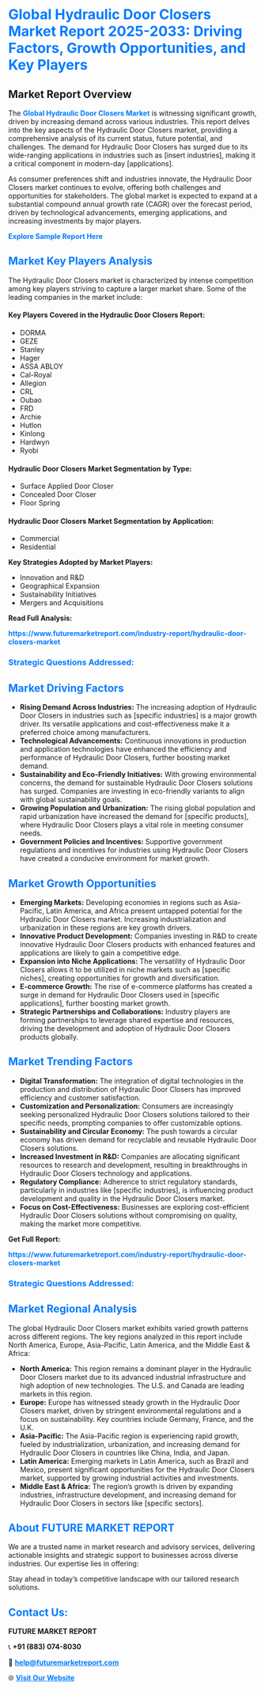 <h1 style="color: #007BFF;">Global Hydraulic Door Closers Market Report 2025-2033: Driving Factors, Growth Opportunities, and Key Players</h1>

<section id="overview">
<h2>Market Report Overview</h2>
<p>The <a href="https://www.futuremarketreport.com/industry-report/hydraulic-door-closers-market" style="color: #007BFF; text-decoration: none;"><strong>Global Hydraulic Door Closers Market</strong></a> is witnessing significant growth, driven by increasing demand across various industries. This report delves into the key aspects of the Hydraulic Door Closers market, providing a comprehensive analysis of its current status, future potential, and challenges. The demand for Hydraulic Door Closers has surged due to its wide-ranging applications in industries such as [insert industries], making it a critical component in modern-day [applications].</p>
<p>As consumer preferences shift and industries innovate, the Hydraulic Door Closers market continues to evolve, offering both challenges and opportunities for stakeholders. The global market is expected to expand at a substantial compound annual growth rate (CAGR) over the forecast period, driven by technological advancements, emerging applications, and increasing investments by major players.</p>
</section>

<section id="overview">
<p><a href="https://www.futuremarketreport.com/request-sample/reportId=61152" style="color: #007BFF; text-decoration: none;"><strong>Explore Sample Report Here</strong></a></p>
</section>

<section id="key-players">
<h2 style="color: #007BFF;">Market Key Players Analysis</h2>
<p>The Hydraulic Door Closers market is characterized by intense competition among key players striving to capture a larger market share. Some of the leading companies in the market include:</p>
<h4>Key Players Covered in the Hydraulic Door Closers Report:</h4>
<ul><li>DORMA</li><li>GEZE</li><li>Stanley</li><li>Hager</li><li>ASSA ABLOY</li><li>Cal-Royal</li><li>Allegion</li><li>CRL</li><li>Oubao</li><li>FRD</li><li>Archie</li><li>Hutlon</li><li>Kinlong</li><li>Hardwyn</li><li>Ryobi</li></ul>
<h4>Hydraulic Door Closers Market Segmentation by Type:</h4>
<ul><li>Surface Applied Door Closer</li><li>Concealed Door Closer</li><li>Floor Spring</li></ul>

<h4>Hydraulic Door Closers Market Segmentation by Application:</h4>
<ul><li>Commercial</li><li>Residential</li></ul>
<p><strong>Key Strategies Adopted by Market Players:</strong></p>
<ul>
<li>Innovation and R&D</li>
<li>Geographical Expansion</li>
<li>Sustainability Initiatives</li>
<li>Mergers and Acquisitions</li>
</ul>
</section>

<section>
<p><strong>Read Full Analysis: </strong></p><a href="https://www.futuremarketreport.com/industry-report/hydraulic-door-closers-market" style="color: #007BFF; text-decoration: none;"><strong>https://www.futuremarketreport.com/industry-report/hydraulic-door-closers-market</strong></a>
<h3 style="color: #007BFF;">Strategic Questions Addressed:</h3>
</section>

<section id="driving-factors">
<h2 style="color: #007BFF;">Market Driving Factors</h2>
<ul>
<li><strong>Rising Demand Across Industries:</strong> The increasing adoption of Hydraulic Door Closers in industries such as [specific industries] is a major growth driver. Its versatile applications and cost-effectiveness make it a preferred choice among manufacturers.</li>
<li><strong>Technological Advancements:</strong> Continuous innovations in production and application technologies have enhanced the efficiency and performance of Hydraulic Door Closers, further boosting market demand.</li>
<li><strong>Sustainability and Eco-Friendly Initiatives:</strong> With growing environmental concerns, the demand for sustainable Hydraulic Door Closers solutions has surged. Companies are investing in eco-friendly variants to align with global sustainability goals.</li>
<li><strong>Growing Population and Urbanization:</strong> The rising global population and rapid urbanization have increased the demand for [specific products], where Hydraulic Door Closers plays a vital role in meeting consumer needs.</li>
<li><strong>Government Policies and Incentives:</strong> Supportive government regulations and incentives for industries using Hydraulic Door Closers have created a conducive environment for market growth.</li>
</ul>
</section>

<section id="growth-opportunities">
<h2 style="color: #007BFF;">Market Growth Opportunities</h2>
<ul>
<li><strong>Emerging Markets:</strong> Developing economies in regions such as Asia-Pacific, Latin America, and Africa present untapped potential for the Hydraulic Door Closers market. Increasing industrialization and urbanization in these regions are key growth drivers.</li>
<li><strong>Innovative Product Development:</strong> Companies investing in R&D to create innovative Hydraulic Door Closers products with enhanced features and applications are likely to gain a competitive edge.</li>
<li><strong>Expansion into Niche Applications:</strong> The versatility of Hydraulic Door Closers allows it to be utilized in niche markets such as [specific niches], creating opportunities for growth and diversification.</li>
<li><strong>E-commerce Growth:</strong> The rise of e-commerce platforms has created a surge in demand for Hydraulic Door Closers used in [specific applications], further boosting market growth.</li>
<li><strong>Strategic Partnerships and Collaborations:</strong> Industry players are forming partnerships to leverage shared expertise and resources, driving the development and adoption of Hydraulic Door Closers products globally.</li>
</ul>
</section>

<section id="trending-factors">
<h2 style="color: #007BFF;">Market Trending Factors</h2>
<ul>
<li><strong>Digital Transformation:</strong> The integration of digital technologies in the production and distribution of Hydraulic Door Closers has improved efficiency and customer satisfaction.</li>
<li><strong>Customization and Personalization:</strong> Consumers are increasingly seeking personalized Hydraulic Door Closers solutions tailored to their specific needs, prompting companies to offer customizable options.</li>
<li><strong>Sustainability and Circular Economy:</strong> The push towards a circular economy has driven demand for recyclable and reusable Hydraulic Door Closers solutions.</li>
<li><strong>Increased Investment in R&D:</strong> Companies are allocating significant resources to research and development, resulting in breakthroughs in Hydraulic Door Closers technology and applications.</li>
<li><strong>Regulatory Compliance:</strong> Adherence to strict regulatory standards, particularly in industries like [specific industries], is influencing product development and quality in the Hydraulic Door Closers market.</li>
<li><strong>Focus on Cost-Effectiveness:</strong> Businesses are exploring cost-efficient Hydraulic Door Closers solutions without compromising on quality, making the market more competitive.</li>
</ul>
</section>

<section>
<p><strong>Get Full Report: </strong></p><a href="https://www.futuremarketreport.com/industry-report/hydraulic-door-closers-market" style="color: #007BFF; text-decoration: none;"><strong>https://www.futuremarketreport.com/industry-report/hydraulic-door-closers-market</strong></a>
<h3 style="color: #007BFF;">Strategic Questions Addressed:</h3>
</section>


<section id="regional-analysis">
<h2 style="color: #007BFF;">Market Regional Analysis</h2>
<p>The global Hydraulic Door Closers market exhibits varied growth patterns across different regions. The key regions analyzed in this report include North America, Europe, Asia-Pacific, Latin America, and the Middle East & Africa:</p>
<ul>
<li><strong>North America:</strong> This region remains a dominant player in the Hydraulic Door Closers market due to its advanced industrial infrastructure and high adoption of new technologies. The U.S. and Canada are leading markets in this region.</li>
<li><strong>Europe:</strong> Europe has witnessed steady growth in the Hydraulic Door Closers market, driven by stringent environmental regulations and a focus on sustainability. Key countries include Germany, France, and the U.K.</li>
<li><strong>Asia-Pacific:</strong> The Asia-Pacific region is experiencing rapid growth, fueled by industrialization, urbanization, and increasing demand for Hydraulic Door Closers in countries like China, India, and Japan.</li>
<li><strong>Latin America:</strong> Emerging markets in Latin America, such as Brazil and Mexico, present significant opportunities for the Hydraulic Door Closers market, supported by growing industrial activities and investments.</li>
<li><strong>Middle East & Africa:</strong> The region’s growth is driven by expanding industries, infrastructure development, and increasing demand for Hydraulic Door Closers in sectors like [specific sectors].</li>
</ul>
</section>

<footer>
<h2 style="color: #007BFF;">About FUTURE MARKET REPORT</h2>
<p>We are a trusted name in market research and advisory services, delivering actionable insights and strategic support to businesses across diverse industries. Our expertise lies in offering:</p>

<p>Stay ahead in today’s competitive landscape with our tailored research solutions.</p>

<h2 style="color: #007BFF;">Contact Us:</h2>
<p><strong>FUTURE MARKET REPORT</strong></p>
<p>📞 <strong>+91 (883) 074-8030</strong></p>
<p>📧 <strong><a href="mailto:help@futuremarketreport.com" style="color: #007BFF;">help@futuremarketreport.com</a></strong></p>
<p>🌐 <strong><a href="https://www.futuremarketreport.com/" style="color: #007BFF;">Visit Our Website</a></strong></p>
</footer>